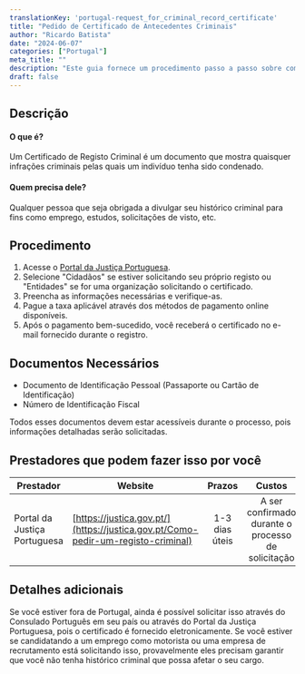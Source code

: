 ```yaml
---
translationKey: 'portugal-request_for_criminal_record_certificate'
title: "Pedido de Certificado de Antecedentes Criminais"
author: "Ricardo Batista"
date: "2024-06-07"
categories: ["Portugal"]
meta_title: ""
description: "Este guia fornece um procedimento passo a passo sobre como solicitar um Certificado de Antecedentes Criminais em Portugal."
draft: false
---
```


## Descrição
#### O que é?
Um Certificado de Registo Criminal é um documento que mostra quaisquer infrações criminais pelas quais um indivíduo tenha sido condenado.

#### Quem precisa dele?
Qualquer pessoa que seja obrigada a divulgar seu histórico criminal para fins como emprego, estudos, solicitações de visto, etc.

## Procedimento
1. Acesse o [Portal da Justiça Portuguesa](https://justica.gov.pt/Como-pedir-um-registo-criminal).
2. Selecione "Cidadãos" se estiver solicitando seu próprio registo ou "Entidades" se for uma organização solicitando o certificado.
3. Preencha as informações necessárias e verifique-as.
4. Pague a taxa aplicável através dos métodos de pagamento online disponíveis.
5. Após o pagamento bem-sucedido, você receberá o certificado no e-mail fornecido durante o registro.

## Documentos Necessários
- Documento de Identificação Pessoal (Passaporte ou Cartão de Identificação)
- Número de Identificação Fiscal

Todos esses documentos devem estar acessíveis durante o processo, pois informações detalhadas serão solicitadas.

## Prestadores que podem fazer isso por você

| Prestador        |     Website     |    Prazos    |       Custos      |
| --------------- | --------------- |  :-------------: | :-------------: |
| Portal da Justiça Portuguesa      |  [https://justica.gov.pt/](https://justica.gov.pt/Como-pedir-um-registo-criminal)      |      1-3 dias úteis      |        A ser confirmado durante o processo de solicitação       |

## Detalhes adicionais
Se você estiver fora de Portugal, ainda é possível solicitar isso através do Consulado Português em seu país ou através do Portal da Justiça Portuguesa, pois o certificado é fornecido eletronicamente. Se você estiver se candidatando a um emprego como motorista ou uma empresa de recrutamento está solicitando isso, provavelmente eles precisam garantir que você não tenha histórico criminal que possa afetar o seu cargo.